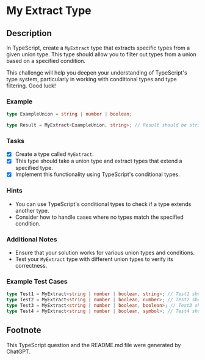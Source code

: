 # My Extract Type

## Description

In TypeScript, create a `MyExtract` type that extracts specific types from a given union type. This type should allow you to filter out types from a union based on a specified condition.

This challenge will help you deepen your understanding of TypeScript's type system, particularly in working with conditional types and type filtering. Good luck!

### Example

```ts
type ExampleUnion = string | number | boolean;

type Result = MyExtract<ExampleUnion, string>; // Result should be string
```

### Tasks

- [x] Create a type called `MyExtract`.
- [x] This type should take a union type and extract types that extend a specified type.
- [x] Implement this functionality using TypeScript's conditional types.

### Hints

- You can use TypeScript's conditional types to check if a type extends another type.
- Consider how to handle cases where no types match the specified condition.

### Additional Notes

- Ensure that your solution works for various union types and conditions.
- Test your `MyExtract` type with different union types to verify its correctness.

### Example Test Cases

```ts
type Test1 = MyExtract<string | number | boolean, string>; // Test1 should be string
type Test2 = MyExtract<string | number | boolean, number>; // Test2 should be number
type Test3 = MyExtract<string | number | boolean, boolean>; // Test3 should be boolean
type Test4 = MyExtract<string | number | boolean, symbol>; // Test4 should be never
```

## Footnote

This TypeScript question and the README.md file were generated by ChatGPT.

